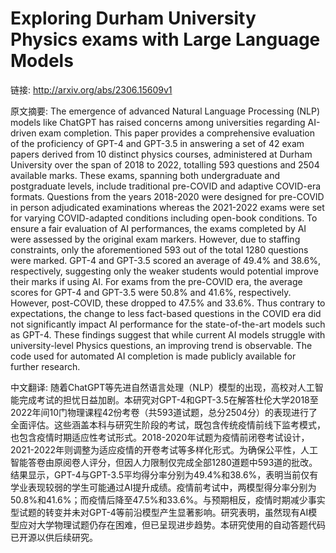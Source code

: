# Exploring Durham University Physics exams with Large Language Models

链接: http://arxiv.org/abs/2306.15609v1

原文摘要:
The emergence of advanced Natural Language Processing (NLP) models like
ChatGPT has raised concerns among universities regarding AI-driven exam
completion. This paper provides a comprehensive evaluation of the proficiency
of GPT-4 and GPT-3.5 in answering a set of 42 exam papers derived from 10
distinct physics courses, administered at Durham University over the span of
2018 to 2022, totalling 593 questions and 2504 available marks. These exams,
spanning both undergraduate and postgraduate levels, include traditional
pre-COVID and adaptive COVID-era formats. Questions from the years 2018-2020
were designed for pre-COVID in person adjudicated examinations whereas the
2021-2022 exams were set for varying COVID-adapted conditions including
open-book conditions. To ensure a fair evaluation of AI performances, the exams
completed by AI were assessed by the original exam markers. However, due to
staffing constraints, only the aforementioned 593 out of the total 1280
questions were marked. GPT-4 and GPT-3.5 scored an average of 49.4\% and
38.6\%, respectively, suggesting only the weaker students would potential
improve their marks if using AI. For exams from the pre-COVID era, the average
scores for GPT-4 and GPT-3.5 were 50.8\% and 41.6\%, respectively. However,
post-COVID, these dropped to 47.5\% and 33.6\%. Thus contrary to expectations,
the change to less fact-based questions in the COVID era did not significantly
impact AI performance for the state-of-the-art models such as GPT-4. These
findings suggest that while current AI models struggle with university-level
Physics questions, an improving trend is observable. The code used for
automated AI completion is made publicly available for further research.

中文翻译:
随着ChatGPT等先进自然语言处理（NLP）模型的出现，高校对人工智能完成考试的担忧日益加剧。本研究对GPT-4和GPT-3.5在解答杜伦大学2018至2022年间10门物理课程42份考卷（共593道试题，总分2504分）的表现进行了全面评估。这些涵盖本科与研究生阶段的考试，既包含传统疫情前线下监考模式，也包含疫情时期适应性考试形式。2018-2020年试题为疫情前闭卷考试设计，2021-2022年则调整为适应疫情的开卷考试等多样化形式。为确保公平性，人工智能答卷由原阅卷人评分，但因人力限制仅完成全部1280道题中593道的批改。结果显示，GPT-4与GPT-3.5平均得分率分别为49.4%和38.6%，表明当前仅有学业表现较弱的学生可能通过AI提升成绩。疫情前考试中，两模型得分率分别为50.8%和41.6%；而疫情后降至47.5%和33.6%。与预期相反，疫情时期减少事实型试题的转变并未对GPT-4等前沿模型产生显著影响。研究表明，虽然现有AI模型应对大学物理试题仍存在困难，但已呈现进步趋势。本研究使用的自动答题代码已开源以供后续研究。
